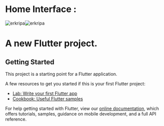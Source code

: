 # Home Interface : 
![erkripa](https://user-images.githubusercontent.com/69295859/135212748-f12a7386-0ed3-4a75-8f84-3debaddf6e50.png)![erkripa](https://user-images.githubusercontent.com/69295859/135212804-8d64fd98-3ae5-4fcd-83c4-b86e34047031.png)



# A new Flutter project.

## Getting Started

This project is a starting point for a Flutter application.

A few resources to get you started if this is your first Flutter project:

- [Lab: Write your first Flutter app](https://flutter.dev/docs/get-started/codelab)
- [Cookbook: Useful Flutter samples](https://flutter.dev/docs/cookbook)

For help getting started with Flutter, view our
[online documentation](https://flutter.dev/docs), which offers tutorials,
samples, guidance on mobile development, and a full API reference.
